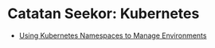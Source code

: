 # Catatan Seekor: Kubernetes

* [Using Kubernetes Namespaces to Manage Environments](https://kubernetes.io/blog/2015/08/using-kubernetes-namespaces-to-manage/)

